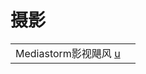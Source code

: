 # 摄影

|                                                                              |   |
| ---------------------------------------------------------------------------- | - |
| Mediastorm影视飓风 [u](https://www.youtube.com/channel/UC2cRwTuSWxxEtrRnT4lrlQA) |   |
